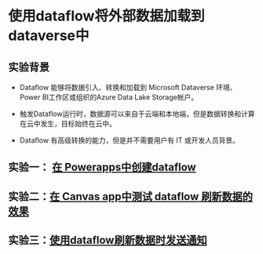 # 使用dataflow将外部数据加载到dataverse中

## 实验背景

* Dataflow 能够将数据引入、转换和加载到 Microsoft Dataverse 环境、Power BI工作区或组织的Azure Data Lake Storage帐户。

* 触发Dataflow运行时，数据源可以来自于云端和本地端，但是数据转换和计算在云中发生，目标始终在云中。

* Dataflow 有高级转换的能力，但是并不需要用户有 IT 或开发人员背景。

## 实验一： [在 Powerapps中创建dataflow](https://github.com/ZuoXuangn/PP-dataflow/blob/7ba89f4ac5ff139695de9b1b61a38970d3754762/%E5%AE%9E%E9%AA%8C%E4%B8%80%EF%BC%9A%E5%9C%A8%20Powerapps%E4%B8%AD%E5%88%9B%E5%BB%BAdataflow.md)



## 实验二：[在 Canvas app中测试 dataflow 刷新数据的效果](https://github.com/ZuoXuangn/PP-dataflow/blob/165cb6ea77fad854dc4b2221fb8474f07502f6b9/%E5%AE%9E%E9%AA%8C%E4%BA%8C%EF%BC%9A%E5%9C%A8%20Canvas%20app%E4%B8%AD%E6%B5%8B%E8%AF%95%20dataflow%20%E5%88%B7%E6%96%B0%E6%95%B0%E6%8D%AE%E7%9A%84%E6%95%88%E6%9E%9C.md)

## 实验三：[使用dataflow刷新数据时发送通知](https://github.com/ZuoXuangn/PP-dataflow/blob/165cb6ea77fad854dc4b2221fb8474f07502f6b9/%E5%AE%9E%E9%AA%8C%E4%B8%89%EF%BC%9A%E4%BD%BF%E7%94%A8dataflow%E5%88%B7%E6%96%B0%E6%95%B0%E6%8D%AE%E6%97%B6%E5%8F%91%E9%80%81%E9%80%9A%E7%9F%A5.md)

